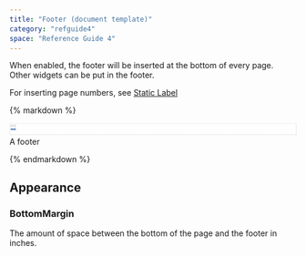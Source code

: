 ```yaml
---
title: "Footer (document template)"
category: "refguide4"
space: "Reference Guide 4"
---
```

When enabled, the footer will be inserted at the bottom of every page. Other widgets can be put in the footer.

For inserting page numbers, see [Static Label](static-label-document-template)

<div class="alert alert-info">{% markdown %}

![](attachments/819203/918235.png)
A footer

{% endmarkdown %}</div>

## Appearance

### BottomMargin

The amount of space between the bottom of the page and the footer in inches.